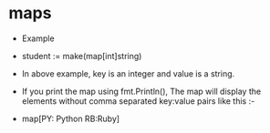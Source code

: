 # maps

- Example
- student := make(map[int]string)
- In above example, key is an integer and value is a string.

- If you print the map using fmt.Println(), The map will display the elements without comma separated key:value pairs like this :-
- map[PY: Python RB:Ruby]
